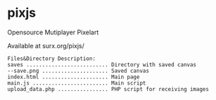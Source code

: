 # pixjs
Opensource Mutiplayer Pixelart

Available at surx.org/pixjs/
```
Files&Directory Description:
saves .......................... Directory with saved canvas
--save.png ..................... Saved canvas
index.html ..................... Main page
main.js ........................ Main script
upload_data.php ................ PHP script for receiving images
```

